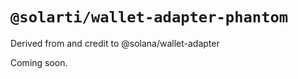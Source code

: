 # `@solarti/wallet-adapter-phantom`

Derived from and credit to @solana/wallet-adapter

<!-- @TODO -->

Coming soon.